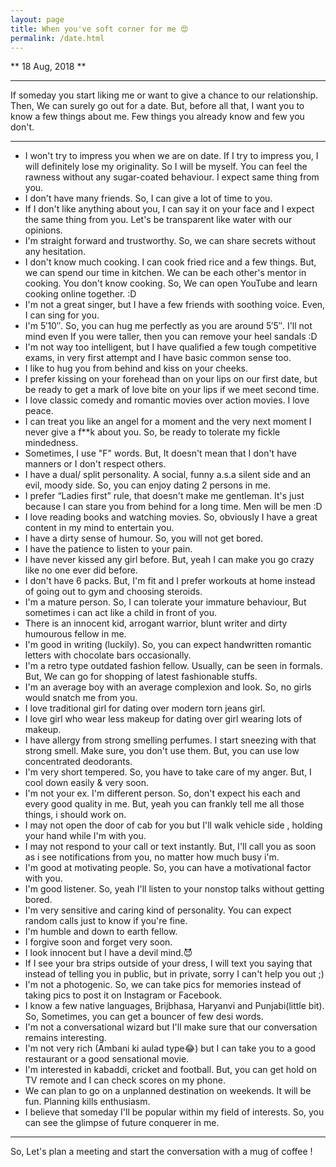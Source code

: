 ```yaml
---
layout: page
title: When you've soft corner for me 😍
permalink: /date.html
---
```


** 18 Aug, 2018 **

---

If someday you start liking me or want to give a chance to our relationship. Then, We can surely go out for a date. But, before all that, I want you to know a few things about me. Few things you already know and few you don't.

---

+ I won't try to impress you when we are on date. If I try to impress you, I will definitely lose my originality. So I will be myself. You can feel the rawness without any sugar-coated behaviour. I expect same thing from you.
+ I don't have many friends. So, I can give a lot of time to you.
+ If I don't like anything about you, I can say it on your face and I expect the same thing from you. Let's be transparent like water with our opinions.
+ I'm straight forward and trustworthy. So, we can share secrets without any hesitation.
+ I don't know much cooking. I can cook fried rice and a few things. But, we can spend our time in kitchen. We can be each other's mentor in cooking. You don't know cooking. So, We can open YouTube and learn cooking online together. :D
+ I'm not a great singer, but I have a few friends with soothing voice. Even, I can sing for you.
+ I'm 5′10″. So, you can hug me perfectly as you are around 5′5″. I'll not mind even If you were taller, then you can remove your heel sandals :D
+ I'm not way too intelligent, but I have qualified a few tough competitive exams, in very first attempt and I have basic common sense too.
+ I like to hug you from behind and kiss on your cheeks.
+ I prefer kissing on your forehead than on your lips on our first date, but be ready to get a mark of love bite on your lips if we meet second time.
+ I love classic comedy and romantic movies over action movies. I love peace.
+ I can treat you like an angel for a moment and the very next moment I never give a f**k about you. So, be ready to tolerate my fickle mindedness.
+ Sometimes, I use "F" words. But, It doesn't mean that I don't have manners or I don't respect others.
+ I have a dual/ split personality. A social, funny a.s.a silent side and an evil, moody side. So, you can enjoy dating 2 persons in me.
+ I prefer “Ladies first” rule, that doesn't make me gentleman. It's just because I can stare you from behind for a long time. Men will be men :D
+ I love reading books and watching movies. So, obviously I have a great content in my mind to entertain you.
+ I have a dirty sense of humour. So, you will not get bored.
+ I have the patience to listen to your pain.
+ I have never kissed any girl before. But, yeah I can make you go crazy like no one ever did before.
+ I don't have 6 packs. But, I'm fit and I prefer workouts at home instead of going out to gym and choosing steroids.
+ I'm a mature person. So, I can tolerate your immature behaviour, But sometimes i can act like a child in front of you.
+ There is an innocent kid, arrogant warrior, blunt writer and dirty humourous fellow in me.
+ I'm good in writing (luckily). So, you can expect handwritten romantic letters with chocolate bars occasionally.
+ I'm a retro type outdated fashion fellow. Usually, can be seen in formals. But, We can go for shopping of latest fashionable stuffs.
+ I'm an average boy with an average complexion and look. So, no girls would snatch me from you.
+ I love traditional girl for dating over modern torn jeans girl.
+ I love girl who wear less makeup for dating over girl wearing lots of makeup.
+ I have allergy from strong smelling perfumes. I start sneezing with that strong smell. Make sure, you don't use them. But, you can use low concentrated deodorants.
+ I'm very short tempered. So, you have to take care of my anger. But, I cool down easily & very soon.
+ I'm not your ex. I'm different person. So, don't expect his each and every good quality in me. But, yeah you can frankly tell me all those things, i should work on.
+ I may not open the door of cab for you but I'll walk vehicle side , holding your hand while I'm with you.
+ I may not respond to your call or text instantly. But, I'll call you as soon as i see notifications from you, no matter how much busy i'm.
+ I'm good at motivating people. So, you can have a motivational factor with you. 
+ I'm good listener. So, yeah I'll listen to your nonstop talks without getting bored.
+ I'm very sensitive and caring kind of personality. You can expect random calls just to know if you're fine.
+ I'm humble and down to earth fellow.
+ I forgive soon and forget very soon.
+ I look innocent but I have a devil mind.😈
+ If I see your bra strips outside of your dress, I will text you saying that instead of telling you in public, but in private, sorry I can't help you out ;)
+ I'm not a photogenic. So, we can take pics for memories instead of taking pics to post it on Instagram or Facebook.
+ I know a few native languages, Brijbhasa, Haryanvi and Punjabi(little bit). So, Sometimes, you can get a bouncer of few desi words.
+ I'm not a conversational wizard but I'll make sure that our conversation remains interesting.
+ I'm not very rich (Ambani ki aulad type😂) but I can take you to a good restaurant or a good sensational movie.
+ I'm interested in kabaddi, cricket and football. But, you can get hold on TV remote and I can check scores on my phone.
+ We can plan to go on a unplanned destination on weekends. It will be fun. Planning kills enthusiasm.
+ I believe that someday I'll be popular within my field of interests. So, you can see the glimpse of future conquerer in me.

---

So, Let's plan a meeting and start the conversation with a mug of coffee !


